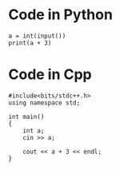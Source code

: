 <h1>Code in Python</h1>

```
a = int(input())
print(a + 3)
```

<h1>Code in Cpp</h1>

```
#include<bits/stdc++.h>
using namespace std;

int main()
{
    int a;
    cin >> a;

    cout << a + 3 << endl;
}

```
